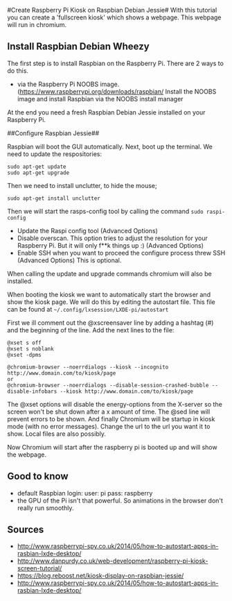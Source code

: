 #Create Raspberry Pi Kiosk on Raspbian Debian Jessie#
With this tutorial you can create a 'fullscreen kiosk' which shows a webpage. This webpage will run in chromium. 
 
## Install Raspbian Debian Wheezy ##

The first step is to install Raspbian on the Raspberry Pi. There are 2 ways to do this.

- via the Raspberry Pi NOOBS image. (https://www.raspberrypi.org/downloads/raspbian/ Install the NOOBS image and install Raspbian via the NOOBS install manager

At the end you need a fresh Raspbian Debian Jessie installed on your Raspberry Pi.

##Configure Raspbian Jessie##

Raspbian will boot the GUI automatically. Next, boot up the terminal. We need to update the respositories:

```
sudo apt-get update
sudo apt-get upgrade
```

Then we need to install unclutter, to hide the mouse;

```
sudo apt-get install unclutter
```

Then we will start the rasps-config tool by calling the command `sudo raspi-config`

- Update the Raspi config tool (Advanced Options)
- Disable overscan. This option tries to adjust the resolution for your Raspberry Pi. But it will only f**k things up :) (Advanced Options)
- Enable SSH when you want to proceed the configure process threw SSH (Advanced Options) This is optional.

When calling the update and upgrade commands chromium will also be installed. 

When booting the kiosk we want to automatically start the browser and show the kiosk page. We will do this by editing the autostart file.
This file can be found at `~/.config/lxsession/LXDE-pi/autostart`

First we ill comment out the @xscreensaver line by  adding a hashtag (#) and the beginning of the line. Add the next lines to the file:

```
@xset s off
@xset s noblank
@xset -dpms

@chromium-browser --noerrdialogs --kiosk --incognito http://www.domain.com/to/kiosk/page
or
@chromium-browser --noerrdialogs --disable-session-crashed-bubble --disable-infobars --kiosk http://www.domain.com/to/kiosk/page

```


The @xset options will disable the energy-options from the X-server so the screen won't be shut down after a x amount of time.
The @sed line will prevent errors to be shown.
And finally Chromium will be startup in kiosk mode (with no error messages). 
Change the url to the url you want it to show. Local files are also possibly.

Now Chromium will start after the raspberry pi is booted up and will show the webpage.

## Good to know ##
- default Raspbian login: user: pi pass: raspberry
- the GPU of the Pi isn't that powerful. So animations in the browser don't really run smoothly. 


## Sources ##

- http://www.raspberrypi-spy.co.uk/2014/05/how-to-autostart-apps-in-rasbian-lxde-desktop/
- http://www.danpurdy.co.uk/web-development/raspberry-pi-kiosk-screen-tutorial/
- https://blog.reboost.net/kiosk-display-on-raspbian-jessie/
- http://www.raspberrypi-spy.co.uk/2014/05/how-to-autostart-apps-in-rasbian-lxde-desktop/
